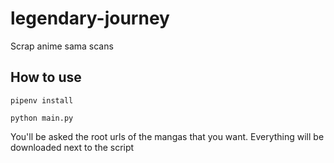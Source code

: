 # legendary-journey

Scrap anime sama scans

## How to use

```
pipenv install
```

```
python main.py
```

You'll be asked the root urls of the mangas that you want. Everything will be downloaded next to the script
